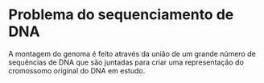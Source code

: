 # Problema do sequenciamento de DNA
A montagem do genoma é feito através da união de um grande número de sequências de DNA que são juntadas para criar uma representação do cromossomo original do DNA em estudo.
